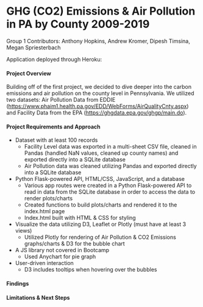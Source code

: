 # GHG (CO2) Emissions & Air Pollution in PA by County 2009-2019

Group 1 Contributors: Anthony Hopkins, Andrew Kromer, Dipesh Timsina, Megan Spriesterbach

Application deployed through Heroku: 

#### Project Overview

Building off of the first project, we decided to dive deeper into the carbon emissions and air pollution on the county level in Pennsylvania. We utilized two datasets: Air Pollution Data from EDDIE (https://www.phaim1.health.pa.gov/EDD/WebForms/AirQualityCnty.aspx) and Facility Data from the EPA (https://ghgdata.epa.gov/ghgp/main.do). 

#### Project Requirements and Approach

- Dataset with at least 100 records
  - Facility Level data was exported in a multi-sheet CSV file, cleaned in Pandas (handled NaN values, cleaned up county names) and exported directly into a SQLite database
  - Air Pollution data was cleaned utilizing Pandas and exported directly into a SQLite database
- Python Flask-powered API, HTML/CSS, JavaScript, and a database
  - Various app routes were created in a Python Flask-powered API to read in data from the SQLite database in order to access the data to render plots/charts
  - Created functions to build plots/charts and rendered it to the index.html page
  - Index.html built with HTML & CSS for styling
- Visualize the data utilizing D3, Leaflet or Plotly (must have at least 3 views)
  - Utilized Plotly for rendering of Air Pollution & CO2 Emissions graphs/charts & D3 for the bubble chart
- A JS library not covered in Bootcamp
  - Used Anychart for pie graph
- User-driven interaction
  - D3 includes tooltips when hovering over the bubbles

#### Findings

#### Limitations & Next Steps



